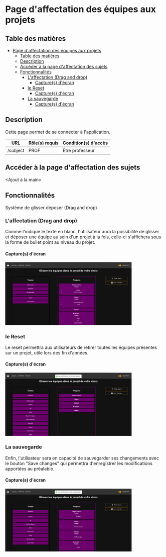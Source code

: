 # Page d'affectation des équipes aux projets

## Table des matières

- [Page d'affectation des équipes aux projets](#page-daffectation-des-équipes-aux-projets)
  - [Table des matières](#table-des-matières)
  - [Description](#description)
  - [Accéder à la page d'affectation des sujets](#accéder-à-la-page-daffectation-des-sujets)
  - [Fonctionnalités](#fonctionnalités)
    - [L'affectation (Drag and drop)](#laffectation-drag-and-drop)
      - [Capture(s) d'écran](#captures-décran)
    - [le Reset](#le-reset)
      - [Capture(s) d'écran](#captures-décran-1)
    - [La sauvegarde](#la-sauvegarde)
      - [Capture(s) d'écran](#captures-décran-2)

## Description

Cette page permet de se connecter à l'application.

| URL    | Rôle(s) requis | Condition(s) d'accès |
|--------|----------------|----------------------|
| /subject | PROF         | Être professeur      |

## Accéder à la page d'affectation des sujets 

<Ajout à la main>

## Fonctionnalités

Système de glisser déposer (Drag and drop)



### L'affectation (Drag and drop)

Comme l'indique le texte en blanc, l'utilisateur aura la possibilité de glisser et déposer une équipe au sein d'un projet à la fois, celle-ci s'affichera sous la forme de bullet point au niveau du projet.  

#### Capture(s) d'écran

<img src="./images/subjectAffectation1.png" width="80%" alt="Le toast">

### le Reset

Le reset permettra aux utilisateurs de retirer toutes les équipes présentes sur un projet, utile lors des fin d'années. 

#### Capture(s) d'écran

<img src="./images/subjectAffectation2.png" width="80%" alt="Le reset">


### La sauvegarde

Enfin, l'utilisateur sera en capacité de sauvegarder ses changements avec le bouton "Save changes" qui permettra d'enregistrer les modifications apportées au préalable.

#### Capture(s) d'écran

<img src="./images/subjectAffectation3.png" width="80%" alt="Affectation des équipes">

